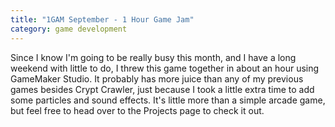 ```yaml
---
title: "1GAM September - 1 Hour Game Jam"
category: game development
---
```

Since I know I'm going to be really busy this month, and I have a long weekend with little to do, I threw this game together in about an hour using GameMaker Studio. It probably has more juice than any of my previous games besides Crypt Crawler, just because I took a little extra time to add some particles and sound effects. It's little more than a simple arcade game, but feel free to head over to the Projects page to check it out.